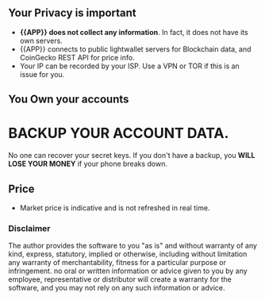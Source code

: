 ## Your Privacy is important

- **{{APP}} does not collect any information**. In fact, it does not have its own servers.
- {{APP}} connects to public lightwallet servers
for Blockchain data, and CoinGecko REST API for price info.
- Your IP can be recorded by your ISP. Use a VPN or TOR if this is an issue for you.

## You Own your accounts

# **BACKUP** YOUR ACCOUNT DATA. 
 
No one can recover your secret
keys. If you don't have a backup, you **WILL LOSE YOUR MONEY** if your phone breaks down.

## Price

- Market price is indicative and is not refreshed in real time.

### Disclaimer
The author provides the software to you "as is" and without warranty of any kind, express, statutory, 
implied or otherwise, including without limitation any warranty of merchantability, 
fitness for a particular purpose or infringement. no oral or written information or 
advice given to you by any employee, representative or distributor will create a warranty 
for the software, and you may not rely on any such information or advice.

  
